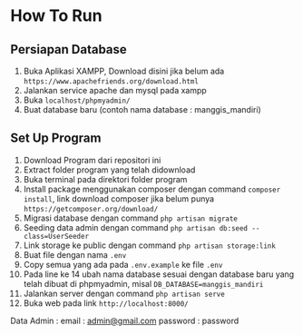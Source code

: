 # How To Run

## Persiapan Database

1. Buka Aplikasi XAMPP, Download disini jika belum ada `https://www.apachefriends.org/download.html`
2. Jalankan service apache dan mysql pada xampp
3. Buka `localhost/phpmyadmin/`
4. Buat database baru (contoh nama database : manggis_mandiri)

## Set Up Program

1. Download Program dari repositori ini
2. Extract folder program yang telah didownload
3. Buka terminal pada direktori folder program
4. Install package menggunakan composer dengan command `composer install`, link download composer jika belum punya `https://getcomposer.org/download/`
5. Migrasi database dengan command `php artisan migrate`
6. Seeding data admin dengan command `php artisan db:seed --class=UserSeeder`
7. Link storage ke public dengan command `php artisan storage:link`
8. Buat file dengan nama `.env`
9. Copy semua yang ada pada `.env.example` ke file `.env`
10. Pada line ke 14 ubah nama database sesuai dengan database baru yang telah dibuat di phpmyadmin, misal `DB_DATABASE=manggis_mandiri`
11. Jalankan server dengan command `php artisan serve`
12. Buka web pada link `http://localhost:8000/`

Data Admin :
email : admin@gmail.com
password : password